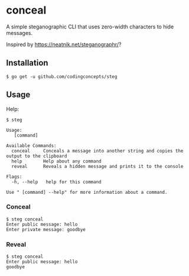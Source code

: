 # conceal
A simple steganographic CLI that uses zero-width characters to hide messages.

Inspired by https://neatnik.net/steganographr/?

## Installation

```
$ go get -u github.com/codingconcepts/steg
```

## Usage

Help:

```
$ steg

Usage:
   [command]

Available Commands:
  conceal     Conceals a message into another string and copies the output to the clipboard
  help        Help about any command
  reveal      Reveals a hidden message and prints it to the console

Flags:
  -h, --help   help for this command

Use " [command] --help" for more information about a command.
```

### Conceal

```
$ steg conceal
Enter public message: hello
Enter private message: goodbye
```

### Reveal

```
$ steg conceal
Enter public message: h‌‌​​‌‌‌⁠‌‌​‌‌‌‌⁠‌‌​‌‌‌‌⁠‌‌​​‌​​⁠‌‌​​​‌​⁠‌‌‌‌​​‌⁠‌‌​​‌​‌⁠‌​‌​ello
goodbye

```